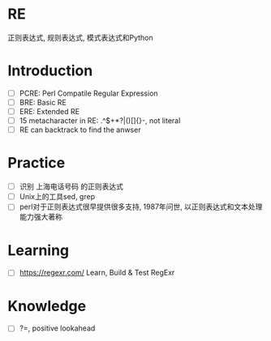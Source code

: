 # RE
正则表达式, 规则表达式, 模式表达式和Python
# Introduction
- [ ] PCRE: Perl Compatile Regular Expression
- [ ] BRE: Basic RE
- [ ] ERE: Extended RE
- [ ] 15 metacharacter in RE: .^$+*?|()[]{}\-, not literal
- [ ] RE can backtrack to find the anwser
# Practice
- [ ] 识别 上海电话号码 的正则表达式
- [ ] Unix上的工具sed, grep
- [ ] perl对于正则表达式很早提供很多支持, 1987年问世, 以正则表达式和文本处理能力强大著称
# Learning
- [ ] https://regexr.com/    Learn, Build & Test RegExr
# Knowledge
- [ ] ?=, positive lookahead